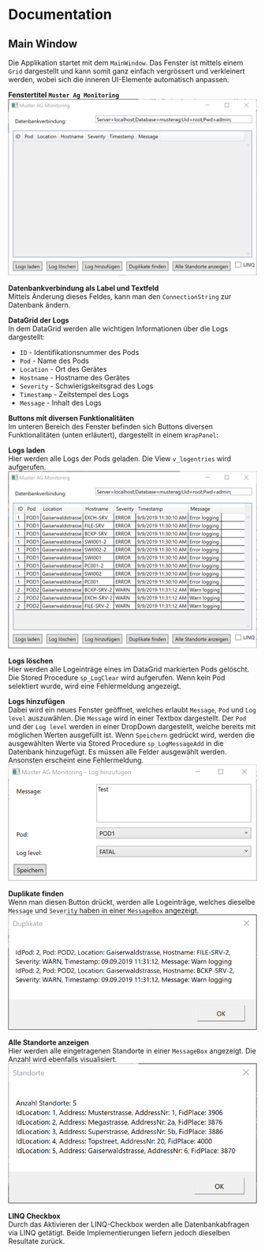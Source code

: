 ﻿# Documentation

## Main Window
Die Applikation startet mit dem `MainWindow`. Das Fenster ist mittels einem `Grid` dargestellt und kann
somit ganz einfach vergrössert und verkleinert werden, wobei sich die inneren UI-Elemente automatisch anpassen.

**Fenstertitel `Muster Ag Monitoring`**  
![MainWindow][MainWindow]

**Datenbankverbindung als Label und Textfeld**  
Mittels Änderung dieses Feldes, kann man den `ConnectionString` zur Datenbank ändern.  

**DataGrid der Logs**  
In dem DataGrid werden alle wichtigen Informationen über die Logs dargestellt:  
- `ID` - Identifikationsnummer des Pods
- `Pod` - Name des Pods
- `Location` - Ort des Gerätes
- `Hostname` - Hostname des Gerätes
- `Severity` - Schwierigskeitsgrad des Logs
- `Timestamp` - Zeitstempel des Logs
- `Message` - Inhalt des Logs

**Buttons mit diversen Funktionalitäten**  
Im unteren Bereich des Fenster befinden sich Buttons diversen Funktionalitäten (unten erläutert), dargestellt in einem `WrapPanel`:  

**Logs laden**  
Hier werden alle Logs der Pods geladen. Die View `v_logentries` wird aufgerufen.
![MainWindow_LoadData][MainWindow_LoadData]

**Logs löschen**  
Hier werden alle Logeinträge eines im DataGrid markierten Pods gelöscht. Die Stored Procedure `sp_LogClear` wird aufgerufen.
Wenn kein Pod selektiert wurde, wird eine Fehlermeldung angezeigt.

**Logs hinzufügen**  
Dabei wird ein neues Fenster geöffnet, welches erlaubt `Message`, `Pod` und `Log level` auszuwählen.
Die `Message` wird in einer Textbox dargestellt. Der `Pod` und der `Log level` werden in einer DropDown dargestellt, welche bereits mit möglichen Werten ausgefüllt ist.
Wenn `Speichern` gedrückt wird, werden die ausgewählten Werte via Stored Procedure `sp_LogMessageAdd` in die Datenbank hinzugefügt.
Es müssen alle Felder ausgewählt werden. Ansonsten erscheint eine Fehlermeldung.
![MainWindow_AddLog][MainWindow_AddLog]

**Duplikate finden**  
Wenn man diesen Button drückt, werden alle Logeinträge, welches dieselbe `Message` und `Severity` haben in einer `MessageBox` angezeigt.
![MainWindow_FindDuplicates][MainWindow_FindDuplicates]

**Alle Standorte anzeigen**  
Hier werden alle eingetragenen Standorte in einer `MessageBox` angezeigt. Die Anzahl wird ebenfalls visualisiert.
![MainWindow_ShowAllLocation][MainWindow_ShowAllLocation]

**LINQ Checkbox**  
Durch das Aktivieren der LINQ-Checkbox werden alle Datenbankabfragen via LINQ getätigt.
Beide Implementierungen liefern jedoch dieselben Resultate zurück.

[MainWindow]: ./Images/MainWindow.png "MainWindow"
[MainWindow_LoadData]: ./Images/MainWindow_LoadData.png "MainWindow_LoadData"
[MainWindow_AddLog]: ./Images/MainWindow_AddLog.png "MainWindow_AddLog"
[MainWindow_FindDuplicates]: ./Images/MainWindow_FindDuplicates.png "MainWindow_FindDuplicates"
[MainWindow_ShowAllLocation]: ./Images/MainWindow_ShowAllLocation.png "MainWindow_ShowAllLocation"

